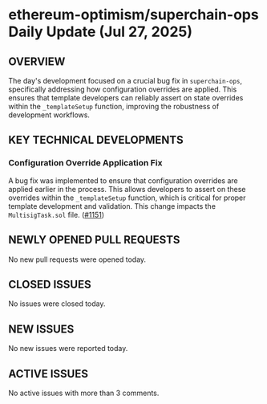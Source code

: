# ethereum-optimism/superchain-ops Daily Update (Jul 27, 2025)
## OVERVIEW 
The day's development focused on a crucial bug fix in `superchain-ops`, specifically addressing how configuration overrides are applied. This ensures that template developers can reliably assert on state overrides within the `_templateSetup` function, improving the robustness of development workflows.

## KEY TECHNICAL DEVELOPMENTS

### Configuration Override Application Fix
A bug fix was implemented to ensure that configuration overrides are applied earlier in the process. This allows developers to assert on these overrides within the `_templateSetup` function, which is critical for proper template development and validation. This change impacts the `MultisigTask.sol` file. ([#1151](https://github.com/ethereum-optimism/superchain-ops/pull/1151))

## NEWLY OPENED PULL REQUESTS
No new pull requests were opened today.

## CLOSED ISSUES
No issues were closed today.

## NEW ISSUES
No new issues were reported today.

## ACTIVE ISSUES
No active issues with more than 3 comments.